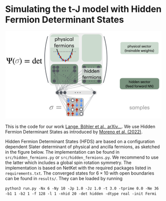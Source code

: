 # Simulating the t-J model with Hidden Fermion Determinant States
<div align="center">
    <img width="579" alt="HFDS" src="https://github.com/HannahLange/HFDSfortJ/blob/main/HFDS.png">
</div>


This is the code for our work [Lange, Böhler et al., arXiv...](...). We use Hidden Fermion Determinant States as introduced by [Moreno et al. (2022)](https://www.pnas.org/doi/10.1073/pnas.2122059119). 

Hidden Fermion Determinant States (HFDS) are based on a configuration dependent Slater determinant of physical and ancilla fermions, as sketched in the figure below. The implementation can be found in `src/hidden_fermions.py` or `src/hidden_fermions.py`. We recommend to use the latter which includes a global spin rotation symmetry. The implementation is based on NetKet with the required packages listed in `requirements.txt`. The converged states for $6\times 10$ with open boundaries can be found in `results/`. They can be loaded by running

`python3 run.py -Nx 6 -Ny 10 -Jp 1.0 -Jz 1.0 -t 3.0 -tprime 0.0 -Ne 36 -b1 1 -b2 1 -f 128 -l 1 -nhid 20 -det hidden -dtype real -init Fermi`
